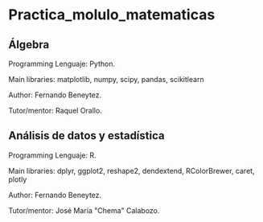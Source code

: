 # Practica_molulo_matematicas

## Álgebra

Programming Lenguaje: Python.

Main libraries: matplotlib, numpy, scipy, pandas, scikitlearn

Author: Fernando Beneytez.

Tutor/mentor: Raquel Orallo.

## Análisis de datos y estadística

Programming Lenguaje: R.

Main libraries: dplyr, ggplot2, reshape2, dendextend, RColorBrewer, caret, plotly

Author: Fernando Beneytez.

Tutor/mentor: José María "Chema" Calabozo.
